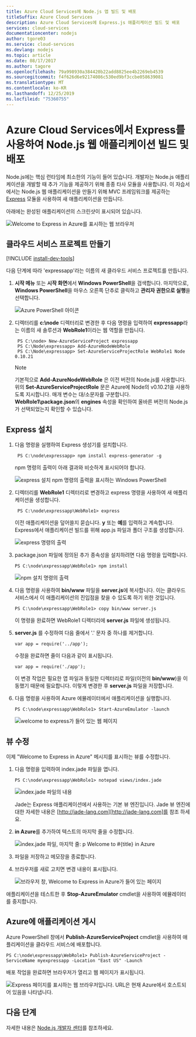 ```yaml
---
title: Azure Cloud Services에 Node.js 앱 빌드 및 배포
titleSuffix: Azure Cloud Services
description: Azure Cloud Services에 Express.js 애플리케이션 빌드 및 배포
services: cloud-services
documentationcenter: nodejs
author: tgore03
ms.service: cloud-services
ms.devlang: nodejs
ms.topic: article
ms.date: 08/17/2017
ms.author: tagore
ms.openlocfilehash: 79a998930a384420b22add8825ee4b2269eb4539
ms.sourcegitcommit: f4f626d6e92174086c530ed9bf3ccbe058639081
ms.translationtype: MT
ms.contentlocale: ko-KR
ms.lasthandoff: 12/25/2019
ms.locfileid: "75360755"
---
```

# <a name="build-and-deploy-a-nodejs-web-application-using-express-on-an-azure-cloud-services"></a>Azure Cloud Services에서 Express를 사용하여 Node.js 웹 애플리케이션 빌드 및 배포

Node.js에는 핵심 런타임에 최소한의 기능이 들어 있습니다.
개발자는 Node.js 애플리케이션을 개발할 때 추가 기능을 제공하기 위해 종종 타사 모듈을 사용합니다. 이 자습서에서는 Node.js 웹 애플리케이션을 만들기 위해 MVC 프레임워크를 제공하는 [Express](https://github.com/expressjs/express) 모듈을 사용하여 새 애플리케이션을 만듭니다.

아래에는 완성된 애플리케이션의 스크린샷이 표시되어 있습니다.

![Welcome to Express in Azure를 표시하는 웹 브라우저](./media/cloud-services-nodejs-develop-deploy-express-app/node36.png)

## <a name="create-a-cloud-service-project"></a>클라우드 서비스 프로젝트 만들기
[!INCLUDE [install-dev-tools](../../includes/install-dev-tools.md)]

다음 단계에 따라 'expressapp'라는 이름의 새 클라우드 서비스 프로젝트를 만듭니다.

1. **시작 메뉴** 또는 **시작 화면**에서 **Windows PowerShell**을 검색합니다. 마지막으로, **Windows PowerShell**을 마우스 오른쪽 단추로 클릭하고 **관리자 권한으로 실행**을 선택합니다.
   
    ![Azure PowerShell 아이콘](./media/cloud-services-nodejs-develop-deploy-express-app/azure-powershell-start.png)
2. 디렉터리를 **c:\\node** 디렉터리로 변경한 후 다음 명령을 입력하여 **expressapp**라는 이름의 새 솔루션과 **WebRole1**이라는 웹 역할을 만듭니다.
   
        PS C:\node> New-AzureServiceProject expressapp
        PS C:\Node\expressapp> Add-AzureNodeWebRole
        PS C:\Node\expressapp> Set-AzureServiceProjectRole WebRole1 Node 0.10.21
   
    > [!NOTE]
    > 기본적으로 **Add-AzureNodeWebRole** 은 이전 버전의 Node.js를 사용합니다. 위의 **Set-AzureServiceProjectRole** 문은 Azure에 Node의 v0.10.21을 사용하도록 지시합니다.  매개 변수는 대/소문자를 구분합니다.  **WebRole1\package.json**의 **engines** 속성을 확인하여 올바른 버전의 Node.js가 선택되었는지 확인할 수 있습니다.
    > 
    > 

## <a name="install-express"></a>Express 설치
1. 다음 명령을 실행하여 Express 생성기를 설치합니다.
   
        PS C:\node\expressapp> npm install express-generator -g
   
    npm 명령의 출력이 아래 결과와 비슷하게 표시되어야 합니다. 
   
    ![express 설치 npm 명령의 출력을 표시하는 Windows PowerShell](./media/cloud-services-nodejs-develop-deploy-express-app/express-g.png)
2. 디렉터리를 **WebRole1** 디렉터리로 변경하고 express 명령을 사용하여 새 애플리케이션을 생성합니다.
   
        PS C:\node\expressapp\WebRole1> express
   
    이전 애플리케이션을 덮어쓸지 묻습니다. **y** 또는 **예**를 입력하고 계속합니다. Express에서 애플리케이션 빌드를 위해 app.js 파일과 폴더 구조를 생성합니다.
   
    ![express 명령의 출력](./media/cloud-services-nodejs-develop-deploy-express-app/node23.png)
3. package.json 파일에 정의된 추가 종속성을 설치하려면 다음 명령을 입력합니다.
   
       PS C:\node\expressapp\WebRole1> npm install
   
   ![npm 설치 명령의 출력](./media/cloud-services-nodejs-develop-deploy-express-app/node26.png)
4. 다음 명령을 사용하여 **bin/www** 파일을 **server.js**에 복사합니다. 이는 클라우드 서비스에서 이 애플리케이션의 진입점을 찾을 수 있도록 하기 위한 것입니다.
   
       PS C:\node\expressapp\WebRole1> copy bin/www server.js
   
   이 명령을 완료하면 WebRole1 디렉터리에 **server.js** 파일에 생성됩니다.
5. **server.js** 를 수정하여 다음 줄에서 '.' 문자 중 하나를 제거합니다.
   
       var app = require('../app');
   
   수정을 완료하면 줄이 다음과 같이 표시됩니다.
   
       var app = require('./app');
   
   이 변경 작업은 필요한 앱 파일과 동일한 디렉터리로 파일(이전의 **bin/www**)을 이동했기 때문에 필요합니다. 이렇게 변경한 후 **server.js** 파일을 저장합니다.
6. 다음 명령을 사용하여 Azure 에뮬레이터에서 애플리케이션을 실행합니다.
   
       PS C:\node\expressapp\WebRole1> Start-AzureEmulator -launch
   
    ![welcome to express가 들어 있는 웹 페이지](./media/cloud-services-nodejs-develop-deploy-express-app/node28.png)

## <a name="modifying-the-view"></a>뷰 수정
이제 "Welcome to Express in Azure" 메시지를 표시하는 뷰를 수정합니다.

1. 다음 명령을 입력하여 index.jade 파일을 엽니다.
   
       PS C:\node\expressapp\WebRole1> notepad views/index.jade
   
   ![index.jade 파일의 내용](./media/cloud-services-nodejs-develop-deploy-express-app/getting-started-19.png)
   
   Jade는 Express 애플리케이션에서 사용하는 기본 뷰 엔진입니다. Jade 뷰 엔진에 대한 자세한 내용은 [http://jade-lang.com][http://jade-lang.com]를 참조 하세요.
2. **in Azure**를 추가하여 텍스트의 마지막 줄을 수정합니다.
   
   ![index.jade 파일, 마지막 줄: p Welcome to \#{title} in Azure](./media/cloud-services-nodejs-develop-deploy-express-app/node31.png)
3. 파일을 저장하고 메모장을 종료합니다.
4. 브라우저를 새로 고치면 변경 내용이 표시됩니다.
   
   ![브라우저 창, Welcome to Express in Azure가 들어 있는 페이지](./media/cloud-services-nodejs-develop-deploy-express-app/node32.png)

애플리케이션을 테스트한 후 **Stop-AzureEmulator** cmdlet을 사용하여 에뮬레이터를 중지합니다.

## <a name="publishing-the-application-to-azure"></a>Azure에 애플리케이션 게시
Azure PowerShell 창에서 **Publish-AzureServiceProject** cmdlet을 사용하여 애플리케이션을 클라우드 서비스에 배포합니다.

    PS C:\node\expressapp\WebRole1> Publish-AzureServiceProject -ServiceName myexpressapp -Location "East US" -Launch

배포 작업을 완료하면 브라우저가 열리고 웹 페이지가 표시됩니다.

![Express 페이지를 표시하는 웹 브라우저입니다. URL은 현재 Azure에서 호스트되어 있음을 나타냅니다.](./media/cloud-services-nodejs-develop-deploy-express-app/node36.png)

## <a name="next-steps"></a>다음 단계
자세한 내용은 [Node.js 개발자 센터](https://docs.microsoft.com/azure/javascript/)를 참조하세요.

[Node.js Web Application]: https://www.windowsazure.com/develop/nodejs/tutorials/getting-started/
[Express]: https://expressjs.com/
[http://jade-lang.com]: http://jade-lang.com





